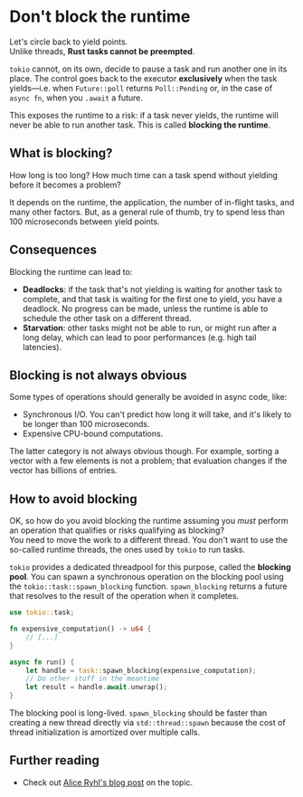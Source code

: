 # Don't block the runtime

Let's circle back to yield points.  
Unlike threads, **Rust tasks cannot be preempted**.

`tokio` cannot, on its own, decide to pause a task and run another one in its place.
The control goes back to the executor **exclusively** when the task yields—i.e.
when `Future::poll` returns `Poll::Pending` or, in the case of `async fn`, when
you `.await` a future.

This exposes the runtime to a risk: if a task never yields, the runtime will never
be able to run another task. This is called **blocking the runtime**.

## What is blocking?  

How long is too long? How much time can a task spend without yielding before it
becomes a problem?

It depends on the runtime, the application, the number of in-flight tasks, and
many other factors. But, as a general rule of thumb, try to spend less than 100 
microseconds between yield points.

## Consequences

Blocking the runtime can lead to:

- **Deadlocks**: if the task that's not yielding is waiting for another task to
  complete, and that task is waiting for the first one to yield, you have a deadlock.
  No progress can be made, unless the runtime is able to schedule the other task on
  a different thread. 
- **Starvation**: other tasks might not be able to run, or might run after a long
  delay, which can lead to poor performances (e.g. high tail latencies).

## Blocking is not always obvious

Some types of operations should generally be avoided in async code, like:

- Synchronous I/O. You can't predict how long it will take, and it's likely to be
  longer than 100 microseconds.
- Expensive CPU-bound computations.

The latter category is not always obvious though. For example, sorting a vector with
a few elements is not a problem; that evaluation changes if the vector has billions
of entries.

## How to avoid blocking

OK, so how do you avoid blocking the runtime assuming you _must_ perform an operation
that qualifies or risks qualifying as blocking?  
You need to move the work to a different thread. You don't want to use the so-called
runtime threads, the ones used by `tokio` to run tasks.

`tokio` provides a dedicated threadpool for this purpose, called the **blocking pool**.
You can spawn a synchronous operation on the blocking pool using the 
`tokio::task::spawn_blocking` function. `spawn_blocking` returns a future that resolves
to the result of the operation when it completes.

```rust
use tokio::task;

fn expensive_computation() -> u64 {
    // [...]
}

async fn run() {
    let handle = task::spawn_blocking(expensive_computation);
    // Do other stuff in the meantime
    let result = handle.await.unwrap();
}
```

The blocking pool is long-lived. `spawn_blocking` should be faster
than creating a new thread directly via `std::thread::spawn`
because the cost of thread initialization is amortized over multiple calls.

## Further reading

- Check out [Alice Ryhl's blog post](https://ryhl.io/blog/async-what-is-blocking/)
  on the topic.